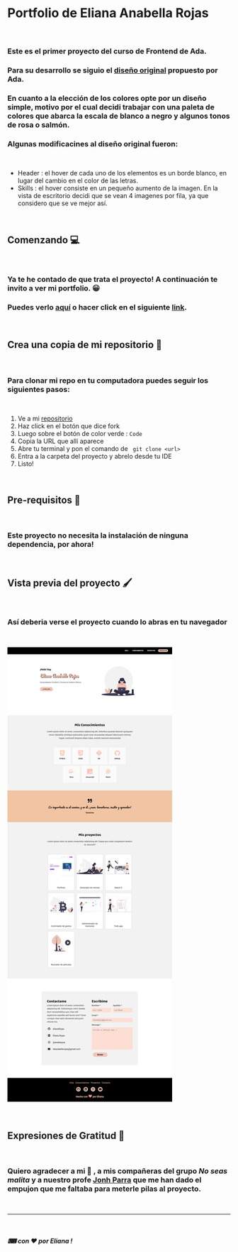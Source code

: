 # Portfolio de Eliana Anabella Rojas

<br />


### Este es el primer proyecto del curso de Frontend de Ada. 

### Para su desarrollo se siguio el [diseño original](https://frontend-proyecto-portfolio.adaitw.org/) propuesto por Ada.
### En cuanto a la elección de los colores opte por un diseño simple, motivo por el cual decidi trabajar con una paleta de colores que abarca la escala de blanco a negro y algunos tonos de rosa o salmón. 

### Algunas modificacines al diseño original fueron: 
<br/>

* Header : el hover de cada uno de los elementos es un borde blanco, en lugar del cambio en el color de las letras.
* Skills : el hover consiste en un pequeño aumento de la imagen. En la vista de escritorio decidi que se vean 4 imagenes por fila, ya que considero que se ve mejor así.

<br />

## Comenzando 💻

<br />

### Ya te he contado de que trata el proyecto! A continuación te invito a ver mi portfolio. 😀

### Puedes verlo [aquí](elianarojas.github.io/portfolio/) o hacer click en el siguiente [link](https://quirky-gates-b52694.netlify.app).

<br />

## Crea una copia de mi repositorio 📝

<br />

### Para clonar mi repo en tu computadora puedes seguir los siguientes pasos: 

<br />

1. Ve a mi [repositorio](http://github.com/elianarojas/Portfolio)
2. Haz click en el botón que dice fork
3. Luego sobre el botón de color verde : `Code` 
4. Copia la URL que allí aparece
5. Abre tu terminal y pon el comando de ``` git clone <url>```
6. Entra a la carpeta del proyecto y abrelo desde tu IDE
7.  Listo!

<br />

## Pre-requisitos 🔧

<br />

### Este proyecto no necesita la instalación de ninguna dependencia, por ahora! 

<br />

## Vista previa del proyecto 🖌

<br />

### Así deberia verse el proyecto cuando lo abras en tu navegador

<br />

![resultado-final-del-proyecto](./img/screencapture-elianarojas.png)

<!-- Si cambio la imagen se tiene que modificar acá también -->

<br />


## Expresiones de Gratitud 🎁

<br />

### Quiero agradecer a mi 🦆 , a mis compañeras del grupo *No seas malita* y a nuestro profe [Jonh Parra](https://github.com/Jonhks) que me han dado el empujon que me faltaba para meterle pilas al proyecto. 

<br />


***

<br />

##### ⌨ con ❤ por Eliana  !









